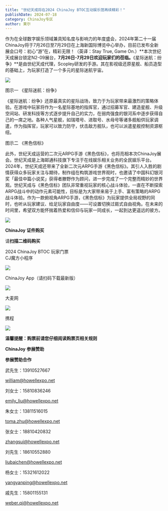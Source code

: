 ```yaml
---
title: "世纪天成将在2024 ChinaJoy BTOC互动娱乐馆再续精彩！"
publishDate: 2024-07-18
category: ChinaJoy专区
author: 莱尔
---
```


作为在全球数字娱乐领域兼具知名度与影响力的年度盛会，2024年第二十一届ChinaJoy将于7月26日至7月29日在上海新国际博览中心举办，目前已发布全新展会口号：初心“游”在，精彩无限！（英译：Stay True, Game On.）**本次世纪天成展台锁定N2-09展台，**7月26日-7月29日欢迎玩家们的莅临。**《星际迷航：纷争》**是由世纪天成代理，Scopley研发的手游。其在影视级还原星舰、船员造型的基础上，为玩家打造了一个多元的星际迷航宇宙。

![](https://ec-net-1251389766.cos.ap-shanghai.myqcloud.com/wp-content/uploads/2024/07/20240719074750954.png)

图示一 《星际迷航：纷争》

《星际迷航：纷争》还原最真实的星际战场，致力于为玩家带来最激烈的策略体验。在游戏中玩家将作为一名星际基地的指挥官，通过招募军官、建造星舰、升级空间站、研发科技等方式逐步提升自己的实力，在弱肉强食的银河系中逐步获得自己的一席之地。各种人气星舰，如瑞塔号、进取号、水母号等诸多舰船供玩家调遣，作为指挥官，玩家可以致力防守，伏击敌方舰队，也可以派遣星舰控制资源枢纽。

图示二 《黑色信标》

此外，世纪天成运营的二次元ARPG手游《黑色信标》，也将亮相本次ChinaJoy展会。世纪天成是上海邮通科技旗下专注于在线娱乐相关业务的全民娱乐平台。2024年，世纪天成还带来了全新二次元ARPG手游《黑色信标》。其引人入胜的剧情获得众多玩家关注与期待，制作组在构筑游戏世界观时，也邀请了中国科幻银河奖「最佳中篇小说奖」获得者滕野作为顾问，进一步完成了一个完整而精妙的世界观。世纪天成与《黑色信标》团队非常重视玩家的核心战斗体验，一直在不断探索ARPG战斗中的动作元素可能性，目标是为大家带来易于上手、富有策略的ARPG战斗体验。作为一款俯视角ARPG手游，《黑色信标》为玩家提供全局视野的同时，也听从玩家建议、给足玩家自由度——可设置切换过肩式自由视角。在未来的时间里，希望双方能怀揣着热爱和信仰与玩家一同成长，一起到达更遥远的彼方。

![](https://ec-net-1251389766.cos.ap-shanghai.myqcloud.com/wp-content/uploads/2024/07/20240719074756349.png)

**ChinaJoy** **证件购买**

  
请**扫描二维码购买**

2024 ChinaJoy BTOC 玩家门票  
CJ魔方小程序

![](blob:https://www.easecation.net/8d40f854-b573-4ae0-b13f-f49a72e554d0)

  
  
ChinaJoy App（请扫码下载最新版）

![](blob:https://www.easecation.net/2e7b7f38-c1e8-40d5-a994-6682d75703a3)

大麦网

![](blob:https://www.easecation.net/8ad38d62-80a6-4643-a6b4-04f9b2b62ad7)

携程

![](blob:https://www.easecation.net/d8a9aa8e-8de5-442e-9040-67c452be5c41)

**温馨提醒：购票前请您仔细阅读购票页相关规则**

**ChinaJoy** **参展赞助**

**参展赞助合作**

武先生：13910527667

[william@howellexpo.net](mailto:william@howellexpo.net)

刘女士：15810836246

[emily\_liu@howellexpo.net](mailto:emily_liu@howellexpo.net)

朱女士：13811516015

[toma.zhu@howellexpo.net](mailto:toma.zhu@howellexpo.net)

张女士：18810420832

[zhangsui@howellexpo.net](mailto:zhangsui@howellexpo.net)

刘先生：18610552880

[liubaichen@howellexpo.net](mailto:liubaichen@howellexpo.net)

杨女士：15321612022

[yangyanping@howellexpo.net](mailto:yangyanping@howellexpo.net)

戚先生：15801155131

weber.qi@howellexpo.net
